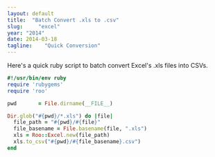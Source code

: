 ```yaml
---
layout: default
title:  "Batch Convert .xls to .csv"
slug:     "excel"
year: "2014"
date: 2014-03-18
tagline:    "Quick Conversion"
---
```

Here's a quick ruby script to batch convert Excel's .xls files into CSVs.

```ruby
#!/usr/bin/env ruby
require 'rubygems'
require 'roo'

pwd       = File.dirname(__FILE__)

Dir.glob("#{pwd}/*.xls") do |file|
  file_path = "#{pwd}/#{file}"
  file_basename = File.basename(file, ".xls")
  xls = Roo::Excel.new(file_path)
  xls.to_csv("#{pwd}/#{file_basename}.csv")
end
```
